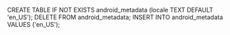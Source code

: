 CREATE TABLE IF NOT EXISTS android_metadata (locale TEXT DEFAULT 'en_US'); DELETE FROM android_metadata; INSERT INTO android_metadata VALUES ('en_US');
